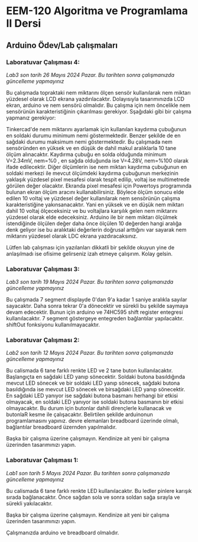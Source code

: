 # EEM-120 Algoritma ve Programlama II Dersi

## Arduino Ödev/Lab çalışmaları


### Laboratuvar Çalışması 4:  
*Lab3 son tarih 26 Mayıs 2024 Pazar. Bu tarihten sonra çalışmanızda güncelleme yapmayınız*

Bu çalışmada topraktaki nem miktarını ölçen sensör kullanılarak nem miktarı yüzdesel olarak LCD ekrana yazdırılacaktır. Dolayısıyla tasarımınızda LCD ekran, arduino ve nem sensörü olmalıdır. Bu çalışma için nem öncelikle nem sensörünün karakteristiğinin çıkarılması gerekiyor. Sşağıdaki gibi bir çalışma yapmanız gerekiyor:   

Tinkercad'de nem miktarını ayarlamak için kullanılan  kaydırma çubuğunun en soldaki durumu minimum nemi göstermektedir. Benzer şekilde de en sağdaki durumu maksimum nemi göstermektedir. Bu çalışmada nem sensöründen en yüksek ve en düşük de dahil makul aralıklarla 10 tane ölçüm alınacaktır. Kaydırma çubuğu en solda olduğunda minimum V=2.34mV, nem=%0 , en sağda olduğunda ise V=4.28V, nem=%100  olarak ifade edilecektir.  Diğer ölçümlerin ise nem miktarı kaydırma çubuğunun en soldaki merkezi ile mevcut ölçümdeki kaydırma çubuğunun merkezinin yaklaşık yüzdesel pixel mesafesi olarak tespit edilip, voltaj ise  multimetrede görülen değer olacaktır. Ekranda pixel mesafesi için Powertoys programında bulunan ekran ölçüm aracını kullanabilirsiniz. Böylece ölçüm sonucu elde edilen 10 voltaj ve yüzdesel değer kullanılarak nem sensörünün çalışma  karakteristiğine yakınsanacaktır. Yani en yüksek ve en düşük nem miktarı dahil 10 voltaj ölçeceksiniz ve bu voltajlara karşılık gelen nem miktarını yüzdesel olarak elde edeceksiniz. Arduino ile bir nem miktarı ölçülmek istendiğinde ölçülen değer daha önce ölçülen 10 değerden hangi aralığa denk geliyor ise bu aralıktaki değerlerin doğrusal arttığını var sayarak nem miktarını yüzdesel olarak LDC ekrana yazdıracaksınız.




Lütfen lab çalışması için yazılanları dikkatli bir şekilde okuyun yine de anlaşılmadı ise ofisime gelirseniz izah etmeye çalışırım. Kolay gelsin.


### Laboratuvar Çalışması 3:  
*Lab3 son tarih 19 Mayıs 2024 Pazar. Bu tarihten sonra çalışmanızda güncelleme yapmayınız*

Bu çalışmada 7 segment displayde 0'dan 9'a kadar 1 saniye aralıkla sayılar sayacaktır. Daha sonra tekrar 0'a dönecektir ve sürekli bu şekilde saymaya devam edecektir. Bunun için arduino ve 74HC595 shift register entegresi kullanılacaktır. 7 segment göstergeye entegreden bağlantılar yapılacaktır. shiftOut fonksiyonu kullanılmayacaktır.

### Laboratuvar Çalışması 2:  

*Lab2 son tarih 12 Mayıs 2024 Pazar. Bu tarihten sonra çalışmanızda güncelleme yapmayınız*


Bu calismada 6 tane farklı renkte LED ve 2 tane buton kullanılacaktır. Başlangıçta en sağdaki LED yanıp sönecektir. Soldaki butona basıldığında mevcut LED sönecek ve bir soldaki LED yanıp sönecek, sağdaki butona basıldığında ise mevcut LED sönecek ve birsağdaki LED yanıp sönecektir. En sağdaki LED yanıyor ise sağdaki butona basmanı herhangi bir etkisi olmayacak, en soldaki LED yanıyor ise soldaki butona basmanın bir etkisi olmayacaktır. Bu durum için butonlar dahili dirençlerle kullanacak ve butonlaR kesme ile çalışacaktır. Belirtilen şekilde arduinonun programlamasını yapınız. devre elemanları breadboard üzerinde olmalı, bağlantılar breadboard üzernden yapılmalıdır.

Başka bir çalışma üzerine çalışmayın. Kendinize ait yeni bir çalışma üzerinden tasarımınızı yapın.




### Laboratuvar Çalışması 1:

*Lab1 son tarih 5 Mayıs 2024 Pazar. Bu tarihten sonra çalışmanızda güncelleme yapmayınız*

Bu calismada 6 tane farklı renkte LED kullanılacaktır. Bu ledler pinlere karışık sırada bağlanacaktır. Önce sağdan sola ve sonra soldan sağa sırayla ve sürekli yakılacaktır.

Başka bir çalışma üzerine çalışmayın. Kendinize ait yeni bir çalışma üzerinden tasarımınızı yapın.

Çalışmanızda arduino ve breadboard olmalıdır.


